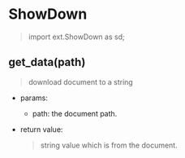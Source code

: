 # ShowDown
> import ext.ShowDown as sd;

## get_data(path)
  > download document to a string

  - params:
    - path: the document path.

  - return value:
    > string value which is from the document.